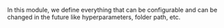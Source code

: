 In this module, we define everything that can be configurable and can be changed in the future like hyperparameters, folder path, etc.